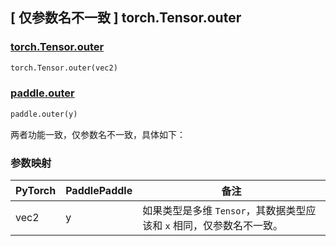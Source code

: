 ## [ 仅参数名不一致 ] torch.Tensor.outer

### [torch.Tensor.outer](https://pytorch.org/docs/stable/generated/torch.Tensor.outer.html?highlight=outer#torch.Tensor.outer)

```python
torch.Tensor.outer(vec2)
```

### [paddle.outer](https://www.paddlepaddle.org.cn/documentation/docs/zh/api/paddle/outer_cn.html=)

```python
paddle.outer(y)
```

两者功能一致，仅参数名不一致，具体如下：

### 参数映射

| PyTorch | PaddlePaddle | 备注                                                                 |
| ------- | ------------ | -------------------------------------------------------------------- |
| vec2    | y            | 如果类型是多维 `Tensor`，其数据类型应该和 `x` 相同，仅参数名不一致。 |
